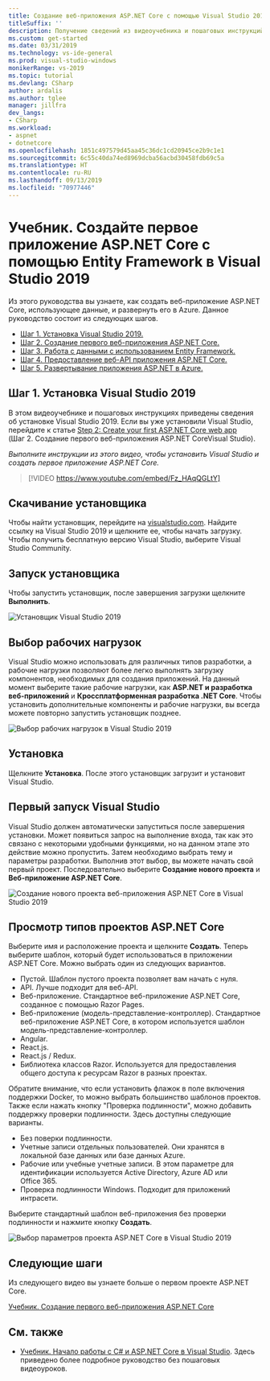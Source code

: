 ```yaml
---
title: Создание веб-приложения ASP.NET Core с помощью Visual Studio 2019 и Entity Framework
titleSuffix: ''
description: Получение сведений из видеоучебника и пошаговых инструкций по установке Visual Studio 2019 является первым шагом на пути к созданию веб-приложения ASP.NET Core.
ms.custom: get-started
ms.date: 03/31/2019
ms.technology: vs-ide-general
ms.prod: visual-studio-windows
monikerRange: vs-2019
ms.topic: tutorial
ms.devlang: CSharp
author: ardalis
ms.author: tglee
manager: jillfra
dev_langs:
- CSharp
ms.workload:
- aspnet
- dotnetcore
ms.openlocfilehash: 1851c497579d45aa45c36dc1cd20945ce2b9c1e1
ms.sourcegitcommit: 6c55c40da74ed8969dcba56acbd30458fdb69c5a
ms.translationtype: HT
ms.contentlocale: ru-RU
ms.lasthandoff: 09/13/2019
ms.locfileid: "70977446"
---
```

# <a name="tutorial-create-your-first-aspnet-core-app-using-entity-framework-with-visual-studio-2019"></a>Учебник. Создайте первое приложение ASP.NET Core с помощью Entity Framework в Visual Studio 2019

Из этого руководства вы узнаете, как создать веб-приложение ASP.NET Core, использующее данные, и развернуть его в Azure. Данное руководство состоит из следующих шагов.

- [Шаг 1. Установка Visual Studio 2019.](#step-1-install-visual-studio-2019)
- [Шаг 2. Создание первого веб-приложения ASP.NET Core.](tutorial-aspnet-core-ef-step-02.md)
- [Шаг 3. Работа с данными с использованием Entity Framework.](tutorial-aspnet-core-ef-step-03.md)
- [Шаг 4. Предоставление веб-API приложения ASP.NET Core.](tutorial-aspnet-core-ef-step-04.md)
- [Шаг 5. Развертывание приложения ASP.NET в Azure.](tutorial-aspnet-core-ef-step-05.md)

## <a name="step-1-install-visual-studio-2019"></a>Шаг 1. Установка Visual Studio 2019

В этом видеоучебнике и пошаговых инструкциях приведены сведения об установке Visual Studio 2019. Если вы уже установили Visual Studio, перейдите к статье [Step 2: Create your first ASP.NET Core web app](tutorial-aspnet-core-ef-step-02.md) (Шаг 2. Создание первого веб-приложения ASP.NET CoreVisual Studio).

_Выполните инструкции из этого видео, чтобы установить Visual Studio и создать первое приложение ASP.NET Core._

> [!VIDEO https://www.youtube.com/embed/Fz_HAqQGLtY]

## <a name="download-the-installer"></a>Скачивание установщика

Чтобы найти установщик, перейдите на [visualstudio.com](https://visualstudio.com). Найдите ссылку на Visual Studio 2019 и щелкните ее, чтобы начать загрузку. Чтобы получить бесплатную версию Visual Studio, выберите Visual Studio Community.

## <a name="start-the-installer"></a>Запуск установщика

Чтобы запустить установщик, после завершения загрузки щелкните **Выполнить**.

![Установщик Visual Studio 2019](media/vs-2019/vs2019-installer.png)

## <a name="choose-workloads"></a>Выбор рабочих нагрузок

Visual Studio можно использовать для различных типов разработки, а рабочие нагрузки позволяют более легко выполнять загрузку компонентов, необходимых для создания приложений. На данный момент выберите такие рабочие нагрузки, как **ASP.NET и разработка веб-приложений** и **Кроссплатформенная разработка .NET Core**. Чтобы установить дополнительные компоненты и рабочие нагрузки, вы всегда можете повторно запустить установщик позднее.

![Выбор рабочих нагрузок в Visual Studio 2019](media/vs-2019/vs2019-choose-workloads.png)

## <a name="install"></a>Установка

Щелкните **Установка**. После этого установщик загрузит и установит Visual Studio.

## <a name="run-visual-studio-for-the-first-time"></a>Первый запуск Visual Studio

Visual Studio должен автоматически запуститься после завершения установки. Может появиться запрос на выполнение входа, так как это связано с некоторыми удобными функциями, но на данном этапе это действие можно пропустить. Затем необходимо выбрать тему и параметры разработки. Выполнив этот выбор, вы можете начать свой первый проект. Последовательно выберите **Создание нового проекта** и **Веб-приложение ASP.NET Core**.

![Создание нового проекта веб-приложения ASP.NET Core в Visual Studio 2019](media/vs-2019/vs2019-create-new-project.png)

## <a name="explore-aspnet-core-project-types"></a>Просмотр типов проектов ASP.NET Core

Выберите имя и расположение проекта и щелкните **Создать**. Теперь выберите шаблон, который будет использоваться в приложении ASP.NET Core. Можно выбрать один из следующих вариантов.

- Пустой. Шаблон пустого проекта позволяет вам начать с нуля.
- API. Лучше подходит для веб-API.
- Веб-приложение. Стандартное веб-приложение ASP.NET Core, созданное с помощью Razor Pages.
- Веб-приложение (модель-представление-контроллер). Стандартное веб-приложение ASP.NET Core, в котором используется шаблон модель-представление-контроллер.
- Angular.
- React.js.
- React.js / Redux.
- Библиотека классов Razor. Используется для предоставления общего доступа к ресурсам Razor в разных проектах.

Обратите внимание, что если установить флажок в поле включения поддержки Docker, то можно выбрать большинство шаблонов проектов. Также если нажать кнопку "Проверка подлинности", можно добавить поддержку проверки подлинности. Здесь доступны следующие варианты.

- Без поверки подлинности.
- Учетные записи отдельных пользователей. Они хранятся в локальной базе данных или базе данных Azure.
- Рабочие или учебные учетные записи. В этом параметре для идентификации используется Active Directory, Azure AD или Office 365.
- Проверка подлинности Windows. Подходит для приложений интрасети.

Выберите стандартный шаблон веб-приложения без проверки подлинности и нажмите кнопку **Создать**.

![Выбор параметров проекта ASP.NET Core в Visual Studio 2019](media/vs-2019/vs2019-choose-aspnetcore-project.png)

## <a name="next-steps"></a>Следующие шаги

Из следующего видео вы узнаете больше о первом проекте ASP.NET Core.

[Учебник. Создание первого веб-приложения ASP.NET Core](tutorial-aspnet-core-ef-step-02.md)

## <a name="see-also"></a>См. также

- [Учебник. Начало работы с C# и ASP.NET Core в Visual Studio](tutorial-aspnet-core.md). Здесь приведено более подробное руководство без пошаговых видеоуроков.
